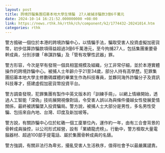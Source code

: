 ```yaml
---
layout: post
title: 跨境詐騙集團招募本地大學生情騙　27人被捕涉騙款3億6千萬元
date: 2024-10-14 16:21:52.000000000 +08:00
link: https://news.rthk.hk/rthk/ch/component/k2/1774432-20241014.htm
categories: rthk
---
```


警方搗破一個位於本港的跨境詐騙中心，以情騙手法，騙取受害人投資虛擬加密貨幣，初步估算詐騙款項得益超過3億6千萬港元，至今拘捕27人，包括集團重要骨幹成員，分別涉嫌「串謀詐騙」及「管有攻擊性武器」罪。

警方形容，今次是罕有發現一個具相當規模及組織，分工非常仔細，並於本港實體操作的跨境詐騙中心。被捕人士年齡介乎21至34歲，部分人持有高學歷。犯罪集團招募本地大學主修數碼媒體的畢業生作為科技專員，並夥同海外詐騙分子及資訊科技專才，搭建虛假加密貨幣投資平台。

警方調查發現，犯罪集團有製作中英文版本的「訓練手冊」，以網上情緣開始，透過人工智能「深偽」技術展開視像對話，令受害人誤以為與條件優越女性發展愛情關係，最終被誘騙墜入投資騙局。警方說，被捕人士大部分是男性，多名男性受騙、包括來自內地、台灣、印度及新加坡等。

警方說，有關詐騙中心位於紅磡一個工廈單位內，運作約一年，由有三合會背景的骨幹成員操控，以公司形式經營，設有「業績龍虎榜」。行動中，警方檢取大量電腦器材、超過100部手提電話、屬於集團骨幹成員的名錶。 

警方強調，有關非法行為卑劣，擾亂受害人生活秩序，值得社會予以最嚴厲譴責。

